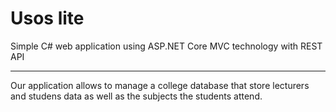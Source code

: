 # Usos lite
Simple C# web application using ASP.NET Core MVC technology with REST API

---

Our application allows to manage a college database that store lecturers and studens data as well as the subjects the students attend. 
